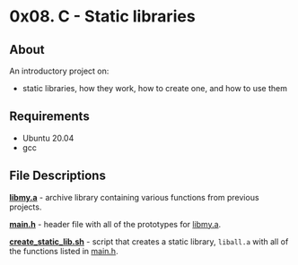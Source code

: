 # 0x08. C - Static libraries
## About
An introductory project on:
- static libraries, how they work, how to create one, and how to use them
## Requirements
- Ubuntu 20.04
- gcc 
## File Descriptions
**[libmy.a](libmy.a)** - archive library containing various functions from previous projects.

**[main.h](main.h)** - header file with all of the prototypes for [libmy.a](libmy.a).

**[create_static_lib.sh](create_static_lib.sh)** - script that creates a static library, `liball.a` with all of the functions listed in [main.h](main.h).
